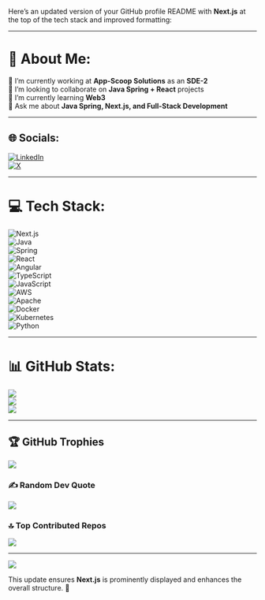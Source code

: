 Here’s an updated version of your GitHub profile README with **Next.js** at the top of the tech stack and improved formatting:

---

# 💫 About Me:
🔭 I’m currently working at **App-Scoop Solutions** as an **SDE-2**  
👯 I’m looking to collaborate on **Java Spring + React** projects  
🌱 I’m currently learning **Web3**  
💬 Ask me about **Java Spring, Next.js, and Full-Stack Development**  

---

## 🌐 Socials:
[![LinkedIn](https://img.shields.io/badge/LinkedIn-%230077B5.svg?logo=linkedin&logoColor=white)](https://linkedin.com/in/aadeshpatil)  
[![X](https://img.shields.io/badge/X-black.svg?logo=X&logoColor=white)](https://x.com/aadeshpatil18)  

---

# 💻 Tech Stack:
![Next.js](https://img.shields.io/badge/Next.js-%23000000.svg?style=for-the-badge&logo=next.js&logoColor=white)  
![Java](https://img.shields.io/badge/java-%23ED8B00.svg?style=for-the-badge&logo=openjdk&logoColor=white)  
![Spring](https://img.shields.io/badge/spring-%236DB33F.svg?style=for-the-badge&logo=spring&logoColor=white)  
![React](https://img.shields.io/badge/react-%2361DAFB.svg?style=for-the-badge&logo=react&logoColor=white)  
![Angular](https://img.shields.io/badge/angular-%23DD0031.svg?style=for-the-badge&logo=angular&logoColor=white)  
![TypeScript](https://img.shields.io/badge/typescript-%23007ACC.svg?style=for-the-badge&logo=typescript&logoColor=white)  
![JavaScript](https://img.shields.io/badge/javascript-%23323330.svg?style=for-the-badge&logo=javascript&logoColor=%23F7DF1E)  
![AWS](https://img.shields.io/badge/AWS-%23FF9900.svg?style=for-the-badge&logo=amazon-aws&logoColor=white)  
![Apache](https://img.shields.io/badge/apache-%23D42029.svg?style=for-the-badge&logo=apache&logoColor=white)  
![Docker](https://img.shields.io/badge/docker-%230db7ed.svg?style=for-the-badge&logo=docker&logoColor=white)  
![Kubernetes](https://img.shields.io/badge/kubernetes-%23326CE5.svg?style=for-the-badge&logo=kubernetes&logoColor=white)  
![Python](https://img.shields.io/badge/python-3670A0?style=for-the-badge&logo=python&logoColor=ffdd54)  

---

# 📊 GitHub Stats:
![](https://github-readme-stats.vercel.app/api?username=aadeshpatil&theme=apprentice&hide_border=false&include_all_commits=true&count_private=true)  
![](https://github-readme-streak-stats.herokuapp.com/?user=aadeshpatil&theme=apprentice&hide_border=false)  
![](https://github-readme-stats.vercel.app/api/top-langs/?username=aadeshpatil&theme=apprentice&hide_border=false&include_all_commits=true&count_private=true&layout=compact)  

---

## 🏆 GitHub Trophies
![](https://github-profile-trophy.vercel.app/?username=aadeshpatil&theme=ambient_gradient&no-frame=false&no-bg=true&margin-w=4)  

### ✍️ Random Dev Quote
![](https://quotes-github-readme.vercel.app/api?type=horizontal&theme=radical)  

### 🔝 Top Contributed Repos
![](https://github-contributor-stats.vercel.app/api?username=aadeshpatil&limit=5&theme=dark&combine_all_yearly_contributions=true)  

---

[![](https://visitcount.itsvg.in/api?id=aadeshpatil&icon=0&color=3)](https://visitcount.itsvg.in)  

<!-- Proudly created with GPRM ( https://gprm.itsvg.in ) -->

This update ensures **Next.js** is prominently displayed and enhances the overall structure. 🚀
